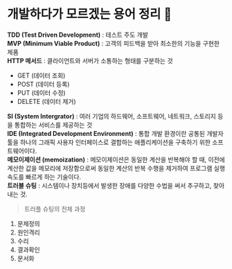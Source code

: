 # 개발하다가 모르겠는 용어 정리 🔡

**TDD (Test Driven Development)** : 테스트 주도 개발   
**MVP (Minimum Viable Product)** : 고객의 피드백을 받아 최소한의 기능을 구현한 제품   
**HTTP 메서드** : 클라이언트와 서버가 소통하는 형태를 구분하는 것 
- GET (데이터 조회)
- POST (데이터 등록)
- PUT (데이터 수정)
- DELETE (데이터 제거)   

**SI (System Intergrator)** : 여러 기업의 하드웨어, 소프트웨어, 네트워크, 스토리지 등을 통합하는 서비스를 제공하는 것   
**IDE (Integrated Development Environment)** : 통합 개발 환경이란 공통된 개발자 툴을 하나의 그래픽 사용자 인터페이스로 결합하는 애플리케이션을 구축하기 위한 소프트웨어이다.   
**메모이제이션 (memoization)** : 메모이제이션은 동일한 계산을 반복해야 할 때, 이전에 계산한 값을 메모리에 저장함으로써 동일한 계산의 반복 수행을 제거하여 프로그램 실행 속도를 빠르게 하는 기술이다.   
**트러블 슈팅** : 시스템이나 장치등에서 발생한 장애를 다양한 수법을 써서 추구하고, 찾아내는 것.
> 트러플 슈팅의 전체 과정
1. 문제정의
2. 원인격리
3. 수리
4. 결과확인
5. 문서화